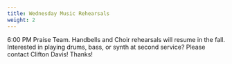```yaml
---
title: Wednesday Music Rehearsals
weight: 2
---
```


6:00 PM Praise Team. Handbells and Choir rehearsals will resume in the fall.
Interested in playing drums, bass, or synth at second service? Please contact Clifton Davis!
Thanks!